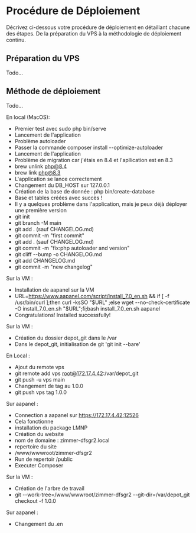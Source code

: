# Procédure de Déploiement

Décrivez ci-dessous votre procédure de déploiement en détaillant chacune des étapes. De la préparation du VPS à la méthodologie de déploiement continu.

## Préparation du VPS

Todo...

## Méthode de déploiement

Todo...

En local (MacOS):

- Premier test avec sudo php bin/serve
- Lancement de l'application
- Problème autoloader
- Passer la commande composer install --optimize-autoloader
- Lancement de l'application
- Problème de migration car j'étais en 8.4 et l'apllication est en 8.3
- brew unlink php@8.4
- brew link php@8.3
- L'application se lance correctement
- Changement du DB_HOST sur 127.0.0.1
- Création de la base de donnée :  php bin/create-database
- Base et tables créées avec succès !
- Il y a quelques problème dans l'application, mais je peux déjà déployer une première version
- git init
- git branch -M main
- git add . (sauf CHANGELOG.md)
- git commit -m "first commit"
- git add . (sauf CHANGELOG.md)
- git commit -m "fix:php autoloader and version"
- git cliff --bump -o CHANGELOG.md
- git add CHANGELOG.md
- git commit -m "new changelog"




Sur la VM :

- Installation de aapanel sur la VM
- URL=https://www.aapanel.com/script/install_7.0_en.sh && if [ -f /usr/bin/curl ];then curl -ksSO "$URL" ;else wget --no-check-certificate -O install_7.0_en.sh "$URL";fi;bash install_7.0_en.sh aapanel
- Congratulations! Installed successfully!

Sur la VM :

- Création du dossier depot_git dans le /var
- Dans le depot_git, initialisation de git 'git init --bare'

En Local :

- Ajout du remote vps
- git remote add vps root@172.17.4.42:/var/depot_git 
- git push -u vps main
- Changement de tag au 1.0.0
- git push vps tag 1.0.0 

Sur aapanel :

- Connection a aapanel sur https://172.17.4.42:12526
- Cela fonctionne
- installation du package LMNP
- Création du website
- nom de domaine : zimmer-dfsgr2.local
- repertoire du site
- /www/wwwroot/zimmer-dfsgr2
- Run de repertoir /public
- Executer Composer



Sur la VM :

- Création de l'arbre de travail
- git --work-tree=/www/wwwroot/zimmer-dfsgr2 --git-dir=/var/depot_git checkout -f 1.0.0

Sur aapanel :

- Changement du .en